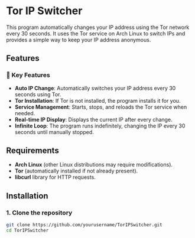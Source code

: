 # Tor IP Switcher

This program automatically changes your IP address using the Tor network every 30 seconds. It uses the Tor service on Arch Linux to switch IPs and provides a simple way to keep your IP address anonymous.

## Features

### 🌟 Key Features
- **Auto IP Change**: Automatically switches your IP address every 30 seconds using Tor.
- **Tor Installation**: If Tor is not installed, the program installs it for you.
- **Service Management**: Starts, stops, and reloads the Tor service when needed.
- **Real-time IP Display**: Displays the current IP after every change.
- **Infinite Loop**: The program runs indefinitely, changing the IP every 30 seconds until manually stopped.

## Requirements

- **Arch Linux** (other Linux distributions may require modifications).
- **Tor** (automatically installed if not already present).
- **libcurl** library for HTTP requests.
  
## Installation

### 1. Clone the repository

```bash
git clone https://github.com/yourusername/TorIPSwitcher.git
cd TorIPSwitcher
